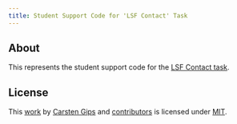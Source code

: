 ```yaml
---
title: Student Support Code for 'LSF Contact' Task
---
```


<!-- pandoc -s -f markdown -t markdown --columns=94 --reference-links=true README.md -->

## About

This represents the student support code for the [LSF Contact task].

## License

This [work] by [Carsten Gips] and [contributors] is licensed under [MIT].

  [LSF Contact task]: https://github.com/Programmiermethoden-CampusMinden/Prog2-Lecture/blob/master/homework/b04.md
  [work]: https://github.com/Programmiermethoden-CampusMinden/prog2_ybel_lsfcontact
  [Carsten Gips]: https://github.com/cagix
  [contributors]: https://github.com/Programmiermethoden-CampusMinden/prog2_ybel_lsfcontact/graphs/contributors
  [MIT]: LICENSE.md
